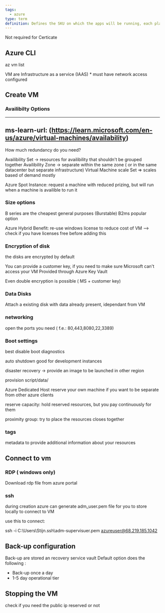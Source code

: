 ```yaml
---
tags:
  - azure
type: term
definition: Defines the SKU on which the apps will be running, each plan belongs to one region
---
```


Not required for Certicate

## Azure CLI 

az vm list

VM are Infrastructure as a service (IAAS)
    * must have network access configured
## Create VM

### Availibilty Options


---
ms-learn-url: (https://learn.microsoft.com/en-us/azure/virtual-machines/availability)
---

How much redundancy do you need?

Availibility Set -> resources for availibility that shouldn't be grouped together
Availibility Zone -> separate within the same zone ( or in the same datacenter but separate infrastructure)
Virtual Machine scale Set => scales based of demand mostly

Azure Spot Instance:  request a machine with reduced prizing, but will run when a machine is availible to run it


### Size options

B series are the cheapest general purposes
(Burstable)
B2ms popular option

Azure Hybrid Benefit: re-use windows license to reduce cost of VM
--> check if you have licenses free before adding this

### Encryption of disk

the disks are encrypted by default

You can provide a customer key, if you need to make sure Microsoft can't access your VM
Provided through Azure Key Vault

Even double encryption is possible ( MS + customer key)

### Data Disks

Attach a existing disk with data already present, idependant from VM

### networking

open the ports you need ( f.e.:  80,443,8080,22,3389)

### Boot settings

best disable boot diagnostics

auto shutdown good for development instances

disaster recovery -> provide an image to be launched in other region

provision script/data/


Azure Dedicated Host
reserve your own machine if you want to be separate from other azure clients

reserve capacity: hold reserved resources, but you pay continuously for them

proximity group: try to place the resources closes together

### tags

metadata to provide additional information about your resources



## Connect to vm

### RDP ( windows only)

Download rdp file from azure portal

### ssh

during creation azure can generate adm_user.pem file for you to store locally to connect to VM

use this to connect:

ssh -i C:\Users\Stijn\.ssh\adm-supervisuer.pem azureuser@68.219.185.1042

## Back-up configuration

Back-up are stored an recovery service vault
Default option does the following :
* Back-up once a day
* 1-5 day operational tier

## Stopping the VM

check if you need the public ip reserved or not

